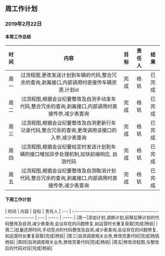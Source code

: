 ﻿## 周工作计划

### 2019年2月22日

#### 本周工作总结

| 时间 |                            内容                             | 目标 | 责任人 |  结果  |
| :--: | :---------------------------------------------------------: | :--: | :----: | :----: |
| 周一 |   过流程图,更改发送计划到车辆的代码,整合冗余的查询,剥离接口,内部调用时直接传车辆资源,计划id| 完成 | 杨钒 | 已完成 |
| 周二 |   过流程图,根据会议纪要整改及自测手动发车代码,整合冗余的查询,剥离接口,内部调用时直接传参,减少表查询 | 完成 | 杨钒 | 已完成 |
| 周三 |   过流程图,根据会议纪要整改及自测更新行车记录代码,整合冗余的查询,更改调用该接口的入参,减少表查询| 完成 | 杨钒 | 已完成 |
| 周四 |   过流程图,根据会议纪要给定时发送计划到车辆的接口增加异步处理机制,加快前端响应, 自测代码| 完成 | 杨钒 | 已完成 |
| 周五 |   过流程图,根据会议纪要整改及自测取消计划代码,整合冗余的查询,剥离接口,内部调用时直接传参,减少表查询| 完成 | 杨钒 | 已完成 |

#### 下周工作计划

| 时间 |                            内容                             | 目标 | 责任人 
| :--: | :---------------------------------------------------------: | :--: | :----: | :----: |
|周一|添加计划,调换计划,前移后移计划的代码整改及自测,减少表查询,会议存在的问题修复,如运营时长重复获取|完成|杨钒|
|周二|批量还原时间,手动签点的代码整改及自测,减少表查询,会议存在的问题修复,如运营时长重复获取|完成|杨钒|
|周三|自测调度相关业务,修改完善代码|完成|杨钒杨钒|
|周四|自测调度相关业务,修改完善代码|完成|杨钒|
|周五|修改流程图,与整改后的代码对应|完成|杨钒|
